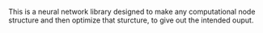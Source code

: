This is a neural network library designed to make any computational node structure and then optimize that sturcture, to give out the intended ouput. 
